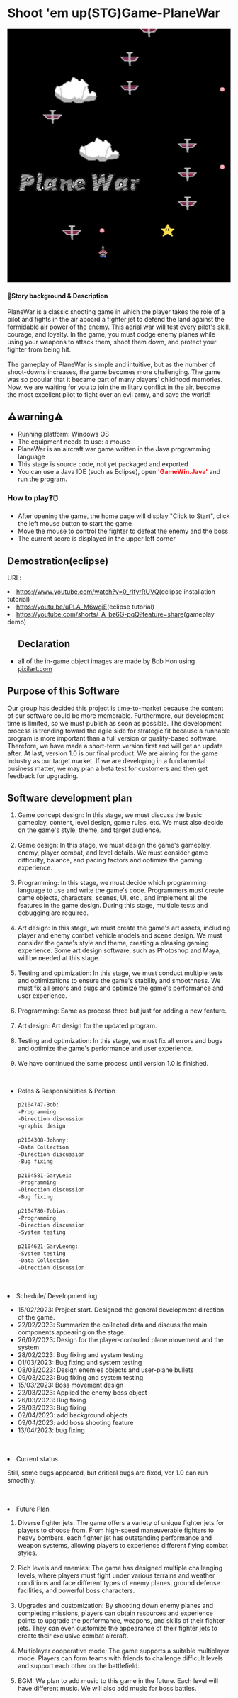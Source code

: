 <h1><strong>Shoot 'em up(STG)Game-PlaneWar</strong></h1>
<img src="1BBCC9C8-085F-4729-9766-D8A72C2BA945.jpeg" alt="jpg">

<h4>💬Story background & Description</h4>
PlaneWar is a classic shooting game in which the player takes the role of a pilot and fights in the air aboard a fighter jet to defend the land against the formidable air power of the enemy. This aerial war will test every pilot's skill, courage, and loyalty. In the game, you must dodge enemy planes while using your weapons to attack them, shoot them down, and protect your fighter from being hit. 
<br></br>
The gameplay of PlaneWar is simple and intuitive, but as the number of shoot-downs increases, the game becomes more challenging. The game was so popular that it became part of many players' childhood memories. Now, we are waiting for you to join the military conflict in the air, become the most excellent pilot to fight over an evil army, and save the world! 

<h2>⚠️warning⚠️</h2>
<ul>
<li> Running platform: Windows OS </li>
<li> The equipment needs to use: a mouse </li>
<li> PlaneWar is an aircraft war game written in the Java programming language</li>
<li> This stage is source code, not yet packaged and exported </li>
<li> You can use a Java IDE (such as Eclipse), open <font color="red"><strong>'GameWin.Java'</font></strong> and run the program. </li>


</ul>

<h3>How to play❓🖱️</h3>
<ul>
  <li> After opening the game, the home page will display "Click to Start", click the left mouse button to start the game</li>
  <li> Move the mouse to control the fighter to defeat the enemy and the boss</li>
  <li>  The current score is displayed in the upper left corner  </li>
 </ul>
 
 
 
 </ol>
 <h2>Demostration(eclipse)</h2>
 <p>URL:</p>
 <li> <a href="https://www.youtube.com/watch?v=0_rIfyrRUVQ">https://www.youtube.com/watch?v=0_rIfyrRUVQ</a>(eclipse installation tutorial)</li>
 <li> <a href="https://youtu.be/uPLA_M6wgiE">https://youtu.be/uPLA_M6wgiE</a>(eclipse tutorial)</li>
 <li> <a href="https://youtube.com/shorts/_A_bz6G-pqQ?feature=share">https://youtube.com/shorts/_A_bz6G-pqQ?feature=share</a>(gameplay demo)</li>
</ol>

<ul>
<h2>Declaration</h2>
  <li>all of the in-game object images are made by Bob Hon using <a href="https://www.pixilart.com/">pixilart.com</a></li>
</ul>

<h2>Purpose of this Software</h2>
<div>
  <p>Our group has decided this project is time-to-market because the content of our software could be more memorable. Furthermore, our development time is limited, so we must publish as soon as possible. The development process is trending toward the agile side for strategic fit because a runnable program is more important than a full version or quality-based software. Therefore, we have made a short-term version first and will get an update after. At last, version 1.0 is our final product. We are aiming for the game industry as our target market. If we are developing in a fundamental business matter, we may plan a beta test for customers and then get feedback for upgrading.</p>
</div>


<h2>Software development plan</h2>
<ol>
  
<li>   Game concept design: In this stage, we must discuss the basic gameplay, content, level design, game rules, etc. We must also decide on the game's style, theme, and target audience.  </li>
  <br>
  
  <li>Game design: In this stage, we must design the game's gameplay, enemy, player combat, and level details. We must consider game difficulty, balance, and pacing factors and optimize the gaming experience.</li>
  <br>
  
  <li>  Programming: In this stage, we must decide which programming language to use and write the game's code. Programmers must create game objects, characters, scenes, UI, etc., and implement all the features in the game design. During this stage, multiple tests and debugging are required.  </li>
  <br>
  
  <li> Art design: In this stage, we must create the game's art assets, including player and enemy combat vehicle models and scene design. We must consider the game's style and theme, creating a pleasing gaming experience. Some art design software, such as Photoshop and Maya, will be needed at this stage.
   </li><br>
  
  <li>   Testing and optimization: In this stage, we must conduct multiple tests and optimizations to ensure the game's stability and smoothness. We must fix all errors and bugs and optimize the game's performance and user experience. </li>
   <br>
  <li>  Programming: Same as process three but just for adding a new feature.  </li>
  <br>
  
  <li> Art design: Art design for the updated program.
   </li><br>
  
  <li> Testing and optimization: In this stage, we must fix all errors and bugs and optimize the game's performance and user experience.</li><br>
  
 <li> We have continued the same process until version 1.0 is finished.</li>
 
</ol>  
<br>
<ul>
  <li>Roles & Responsibilities & Portion</li>
  <div>
      
   
    p2104747-Bob:
    -Programming
    -Direction discussion
    -graphic design
    
    p2104308-Johnny:
    -Data Collection
    -Direction discussion
    -Bug fixing
    
    p2104581-GaryLei:
    -Programming
    -Direction discussion
    -Bug fixing
    
    p2104780-Tobias:
    -Programming
    -Direction discussion
    -System testing
    
    p2104621-GaryLeong:
    -System testing
    -Data Collection
    -Direction discussion
   
  </div>
    
</ul>
  <br><br>
  
  <li>Schedule/ Development log</li>
  <ul>
    <li>15/02/2023: Project start. Designed the general development direction of the game.</li>
    <li>22/02/2023: Summarize the collected data and discuss the main components appearing on the stage.</li>
    <li>26/02/2023: Design for the player-controlled plane movement and the system</li>
    <li>28/02/2023: Bug fixing and system testing</li>
    <li>01/03/2023: Bug fixing and system testing</li>
    <li>08/03/2023: Design enemies objects and user-plane bullets</li>
    <li>09/03/2023: Bug fixing and system testing</li>
    <li>15/03/2023: Boss movement design</li>
    <li>22/03/2023: Applied the enemy boss object</li>
    <li>26/03/2023: Bug fixing</li>
    <li>29/03/2023: Bug fixing</li>
    <li>02/04/2023: add background objects</li>
    <li>09/04/2023: add boss shooting feature</li>
    <li>13/04/2023: bug fixing</li>
  </ul>
  <br><br>
  
  
  <li>Current status</li>
  <p>Still, some bugs appeared, but critical bugs are fixed, ver 1.0 can run smoothly.</p>
  <br><br>
  
  
  <li>Future Plan</li>
  <ol>
  <li>Diverse fighter jets: The game offers a variety of unique fighter jets for players to choose from. From high-speed maneuverable fighters to heavy bombers, each fighter jet has outstanding performance and weapon systems, allowing players to experience different flying combat styles.</li><br>
  <li>Rich levels and enemies: The game has designed multiple challenging levels, where players must fight under various terrains and weather conditions and face different types of enemy planes, ground defense facilities, and powerful boss characters.</li><br>
  <li>Upgrades and customization: By shooting down enemy planes and completing missions, players can obtain resources and experience points to upgrade the performance, weapons, and skills of their fighter jets. They can even customize the appearance of their fighter jets to create their exclusive combat aircraft.</li><br>
  <li>Multiplayer cooperative mode: The game supports a suitable multiplayer mode. Players can form teams with friends to challenge difficult levels and support each other on the battlefield.</li><br>
  <li>BGM: We plan to add music to this game in the future. Each level will have different music. We will also add music for boss battles.</li>
  </ol>
</ul>
<br><br>
